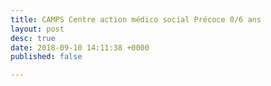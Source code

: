 ```yaml
---
title: CAMPS Centre action médico social Précoce 0/6 ans
layout: post
desc: true
date: 2018-09-10 14:11:38 +0000
published: false

---
```


